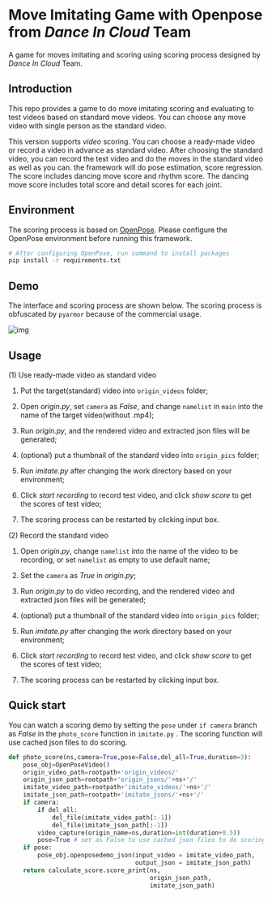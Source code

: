 
# Move Imitating Game with Openpose from  *Dance In Cloud*  Team

A game for moves imitating and scoring using scoring process designed by *Dance In Cloud* Team.


## Introduction
This repo provides a game to do move imitating scoring and evaluating to test videos based on standard move videos. You can choose any move video with single person as the standard video.

This version supports *video* scoring. You can choose a ready-made video or record a video in advance as standard video. After choosing the standard video, you can record the test video and do the moves in the standard video as well as you can. the framework will do pose estimation, score regression. The score includes dancing move score and rhythm score. The dancing move score includes total score and detail scores for each joint.

## Environment

The scoring process is based on [OpenPose](https://github.com/CMU-Perceptual-Computing-Lab/openpose). Please configure the OpenPose environment before running this framework.

```bash
# After configuring OpenPose, run command to install packages
pip install -r requirements.txt
```

## Demo

The interface and scoring process are shown below. The scoring process is obfuscated by `pyarmor` because of the commercial usage.

![img](https://github.com/Kevinatil/MoveImitatingGame-DanceInCloud/blob/main/media/show.gif)

## Usage

(1) Use ready-made video as standard video

1. Put the target(standard) video into `origin_videos` folder;

2. Open *origin.py*, set `camera` as *False*, and change `namelist` in `main` into the name of the target video(without .mp4);

3. Run *origin.py*, and the rendered video and extracted json files will be generated;

4. (optional) put a thumbnail of the standard video into `origin_pics` folder;

5. Run *imitate.py* after changing the work directory based on your environment;

6. Click *start recording* to record test video, and click *show score* to get the scores of test video;

7. The scoring process can be restarted by clicking input box.

(2) Record the standard video

1. Open *origin.py*, change `namelist` into the name of the video to be recording, or set `namelist` as empty to use default name;

2. Set the `camera` as *True* in *origin.py*;

3. Run *origin.py* to do video recording, and the rendered video and extracted json files will be generated;

4. (optional) put a thumbnail of the standard video into `origin_pics` folder;

5. Run *imitate.py* after changing the work directory based on your environment;

6. Click *start recording* to record test video, and click *show score* to get the scores of test video;

7. The scoring process can be restarted by clicking input box.

## Quick start

You can watch a scoring demo by setting the `pose` under `if camera` branch as *False* in the `photo_score` function in `imitate.py` . The scoring function will use cached json files to do scoring.

```python
def photo_score(ns,camera=True,pose=False,del_all=True,duration=3):
    pose_obj=OpenPoseVideo()
    origin_video_path=rootpath+'origin_videos/'
    origin_json_path=rootpath+'origin_jsons/'+ns+'/'
    imitate_video_path=rootpath+'imitate_videos/'+ns+'/'
    imitate_json_path=rootpath+'imitate_jsons/'+ns+'/'
    if camera:
        if del_all:
            del_file(imitate_video_path[:-1])
            del_file(imitate_json_path[:-1])
        video_capture(origin_name=ns,duration=int(duration+0.5))
        pose=True # set as False to use cached json files to do scoring
    if pose:
        pose_obj.openposedemo_json(input_video = imitate_video_path, 
                                   output_json = imitate_json_path)
    return calculate_score.score_print(ns, 
                                       origin_json_path, 
                                       imitate_json_path)
```
